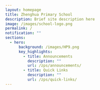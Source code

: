 ```yaml
---
layout: homepage
title: Zhenghua Primary School
description: Brief site description here
image: /images/school-logo.png
permalink: /
notification: ""
sections:
  - hero:
      background: /images/HP9.png
      key_highlights:
        - title: Announcements
          description: ""
          url: /zps/announcements/
        - title: Quick Links
          description: ""
          url: /zps/quick-links/
---
```

